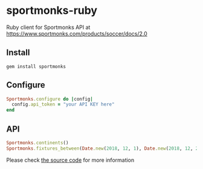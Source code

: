 # sportmonks-ruby
Ruby client for Sportmonks API at https://www.sportmonks.com/products/soccer/docs/2.0

## Install

`gem install sportmonks`

## Configure

```ruby
Sportmonks.configure do |config|
  config.api_token = "your API KEY here"
end
```

## API

```ruby
Sportmonks.continents()
Sportmonks.fixtures_between(Date.new(2018, 12, 1), Date.new(2018, 12, 2), [271])
```

Please check [the source code](https://github.com/vnnoder/sportmonks-ruby/blob/master/lib/sportmonks.rb) for more information
